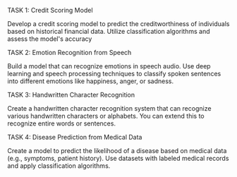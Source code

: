 TASK 1: Credit Scoring Model

  Develop a credit scoring model to predict the creditworthiness of individuals based on historical financial data. Utilize classification algorithms and  assess the model's accuracy

  
TASK 2:  Emotion Recognition from Speech

  Build a model that can recognize emotions in speech audio. Use deep learning and speech processing techniques to classify spoken sentences into different emotions like happiness, anger, or sadness.

  
TASK 3: Handwritten Character Recognition

  Create a handwritten character recognition system that can recognize various handwritten characters or alphabets. You can extend this to recognize entire words or sentences.

  
TASK 4: Disease Prediction from Medical Data

  Create a model to predict the likelihood of a disease based on medical data (e.g., symptoms, patient history). Use datasets with labeled medical records and apply classification algorithms.  
